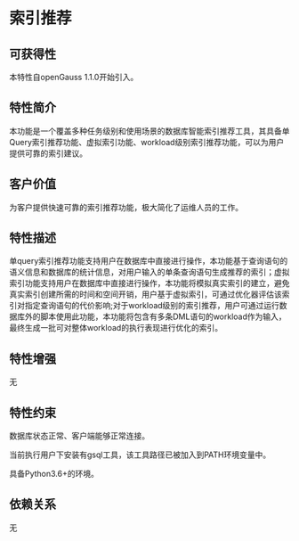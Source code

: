 # 索引推荐

## 可获得性<a name="section17365142913365"></a>

本特性自openGauss 1.1.0开始引入。

## 特性简介<a name="section168782058113611"></a>

本功能是一个覆盖多种任务级别和使用场景的数据库智能索引推荐工具，其具备单Query索引推荐功能、虚拟索引功能、workload级别索引推荐功能，可以为用户提供可靠的索引建议。

## 客户价值<a name="section11716103034018"></a>

为客户提供快速可靠的索引推荐功能，极大简化了运维人员的工作。

## 特性描述<a name="section611314434114"></a>

单query索引推荐功能支持用户在数据库中直接进行操作，本功能基于查询语句的语义信息和数据库的统计信息，对用户输入的单条查询语句生成推荐的索引；虚拟索引功能支持用户在数据库中直接进行操作，本功能将模拟真实索引的建立，避免真实索引创建所需的时间和空间开销，用户基于虚拟索引，可通过优化器评估该索引对指定查询语句的代价影响;对于workload级别的索引推荐，用户可通过运行数据库外的脚本使用此功能，本功能将包含有多条DML语句的workload作为输入，最终生成一批可对整体workload的执行表现进行优化的索引。

## 特性增强<a name="section65821918104310"></a>

无

## 特性约束<a name="section163509419432"></a>

数据库状态正常、客户端能够正常连接。

当前执行用户下安装有gsql工具，该工具路径已被加入到PATH环境变量中。

具备Python3.6+的环境。

## 依赖关系<a name="section10471835443"></a>

无

